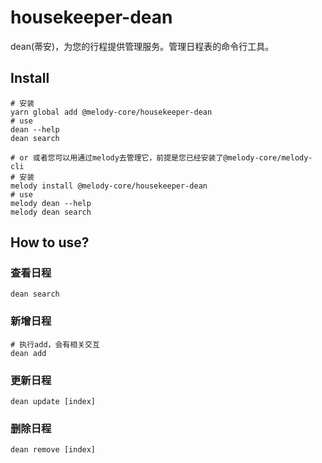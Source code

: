 

# housekeeper-dean

dean(蒂安)，为您的行程提供管理服务。管理日程表的命令行工具。

## Install

```shell
# 安装
yarn global add @melody-core/housekeeper-dean
# use
dean --help
dean search

# or 或者您可以用通过melody去管理它，前提是您已经安装了@melody-core/melody-cli
# 安装
melody install @melody-core/housekeeper-dean
# use
melody dean --help
melody dean search

```

## How to use?

### 查看日程
```shell
dean search

```
### 新增日程
```shell
# 执行add，会有相关交互
dean add 
```

### 更新日程
```shell
dean update [index]
```

### 删除日程
```shell
dean remove [index]
```


